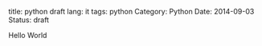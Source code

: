 title: python draft
lang: it
tags: python
Category: Python
Date: 2014-09-03
Status: draft

Hello World
